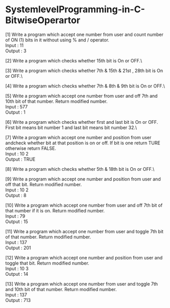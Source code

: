 # SystemlevelProgramming-in-C-BitwiseOperartor

[1] Write a program which accept one number from user and count number of ON (1) bits in it without using % and / operator.\
  Input : 11\
  Output : 3

[2] Write a program which checks whether 15th bit is On or OFF.\

[3] Write a program which checks whether 7th & 15th & 21st , 28th bit is On or OFF.\

[4] Write a program which checks whether 7th & 8th & 9th bit is On or OFF.\

[5] Write a program which accept one number from user and off 7th and 10th bit of that number. Return modified number.\
  Input : 577 \
  Output : 1 

[6] Write a program which checks whether first and last bit is On or OFF. First bit means bit number 1 and last bit means bit number 32.\

[7] Write a program which accept one number and position from user andcheck whether bit at that position is on or off. If bit is one return TURE otherwise return FALSE.\
  Input : 10 2  \
  Output : TRUE 

[8] Write a program which checks whether 5th & 18th bit is On or OFF.\

[9] Write a program which accept one number and position from user and off that bit. Return modified number.\
  Input : 10 2 \
  Output : 8

[10] Write a program which accept one number from user and off 7th bit of that number if it is on. Return modified number.\
  Input : 79\
  Output : 15

[11] Write a program which accept one number from user and toggle 7th bit of that number. Return modified number.\
  Input : 137\
  Output : 201

[12] Write a program which accept one number and position from user and toggle that bit. Return modified number.\
  Input : 10 3\
  Output : 14
  
[13] Write a program which accept one number from user and toggle 7th and 10th bit of that number. Return modified number.\
  Input : 137 \
  Output : 713


 
